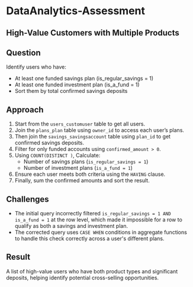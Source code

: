 # DataAnalytics-Assessment

## High-Value Customers with Multiple Products

## Question
Identify users who have:
- At least one funded savings plan (is_regular_savings = 1)
- At least one funded investment plan (is_a_fund = 1)
- Sort them by total confirmed savings deposits

## Approach
1. Start from the `users_customuser` table to get all users.
2. Join the `plans_plan` table using `owner_id` to access each user’s plans.
3. Then join the `savings_savingsaccount` table using `plan_id` to get confirmed savings deposits.
4. Filter for only funded accounts using `confirmed_amount > 0`.
5. Using `COUNT(DISTINCT )`, Calculate:
   - Number of savings plans (`is_regular_savings = 1`)
   - Number of investment plans (`is_a_fund = 1`)
6. Ensure each user meets both criteria using the `HAVING` clause.
7. Finally, sum the confirmed amounts and sort the result.

## Challenges
- The initial query incorrectly filtered `is_regular_savings = 1 AND is_a_fund = 1` at the row level, which made it impossible for a row to qualify as both a savings and investment plan.
- The corrected query uses `CASE WHEN` conditions in aggregate functions to handle this check correctly across a user's different plans.

## Result
A list of high-value users who have both product types and significant deposits, helping identify potential cross-selling opportunities.
